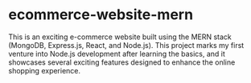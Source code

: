 # ecommerce-website-mern
This is an exciting e-commerce website built using the MERN stack (MongoDB, Express.js, React, and Node.js). This project marks my first venture into Node.js development after learning the basics, and it showcases several exciting features designed to enhance the online shopping experience.
